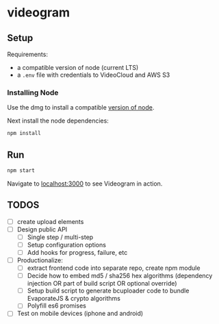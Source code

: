 # videogram

## Setup

Requirements:

 * a compatible version of node (current LTS)
 * a `.env` file with credentials to VideoCloud and AWS S3

### Installing Node

Use the dmg to install a compatible [version of node](https://nodejs.org/dist/v6.10.2/node-v6.10.2.pkg).

Next install the node dependencies:

```sh
npm install
```

## Run

```sh
npm start
```

Navigate to [localhost:3000](http://localhost:300/) to see Videogram in action.

## TODOS

 - [ ] create upload elements
 - [ ] Design public API
   - [ ] Single step / multi-step
   - [ ] Setup configuration options
   - [ ] Add hooks for progress, failure, etc
 - [ ] Productionalize:
   - [ ] extract frontend code into separate repo, create npm module
   - [ ] Decide how to embed md5 / sha256 hex algorithms (dependency injection OR part of build script OR optional override)
   - [ ] Setup build script to generate bcuploader code to bundle EvaporateJS & crypto algorithms
   - [ ] Polyfill es6 promises
 - [ ] Test on mobile devices (iphone and android)
